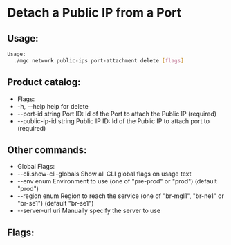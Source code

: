 # Detach a Public IP from a Port

## Usage:
```bash
Usage:
  ./mgc network public-ips port-attachment delete [flags]
```

## Product catalog:
- Flags:
- -h, --help                  help for delete
- --port-id string        Port ID: Id of the Port to attach the Public IP (required)
- --public-ip-id string   Public IP ID: Id of the Public IP to attach port to (required)

## Other commands:
- Global Flags:
- --cli.show-cli-globals   Show all CLI global flags on usage text
- --env enum               Environment to use (one of "pre-prod" or "prod") (default "prod")
- --region enum            Region to reach the service (one of "br-mgl1", "br-ne1" or "br-se1") (default "br-se1")
- --server-url uri         Manually specify the server to use

## Flags:
```bash

```

